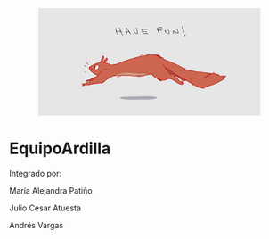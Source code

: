 
<p align="center">
  <img src="https://github.com/Malejapr795/EquipoArdilla/blob/main/img_intro/squirrel_running.gif" width="400" />
</p>

# EquipoArdilla
Integrado por:

María Alejandra Patiño

Julio Cesar Atuesta

Andrés Vargas
